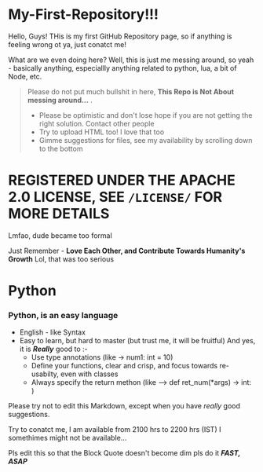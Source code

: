 # My-First-Repository!!!

Hello, Guys! THis is my first GitHub Repository page, so if anything is feeling wrong ot ya, just conatct me!

What are we even doing here? Well, this is just me messing around, so yeah - basically anything, especiallly anything related to python, lua, a bit of Node, etc.

> Please do not put much bullshit in here, **This Repo is Not About messing around...** .
> - Please be optimistic and don't lose hope if you are not getting the right solution. Contact other people
> - Try to upload HTML too! I love that too
> - Gimme suggestions for files, see my availability by scrolling down to the bottom

# REGISTERED UNDER THE APACHE 2.0 LICENSE, SEE `/LICENSE/` FOR MORE DETAILS

Lmfao, dude became too formal

Just Remember - **Love Each Other, and Contribute Towards Humanity's Growth**
Lol, that was too serious

# Python
### Python, is an easy language
- English - like Syntax
- Easy to learn, but hard to master (but trust me, it will be fruitful)
  And yes, it is ***Really*** good to :-
  - Use type annotations (like -> num1: int = 10)
  - Define your functions, clear and crisp, and focus towards re-usabilty, even with classes
  - Always specify the return methon (like --> def ret_num(*args) -> int: )

Please try not to edit this Markdown, except when you have *really* good suggestions.

Try to conatct me, I am available from 2100 hrs to 2200 hrs (IST)
I somethimes might not be available... 

Pls edit this so that the Block Quote doesn't become dim pls do it ***FAST, ASAP***
